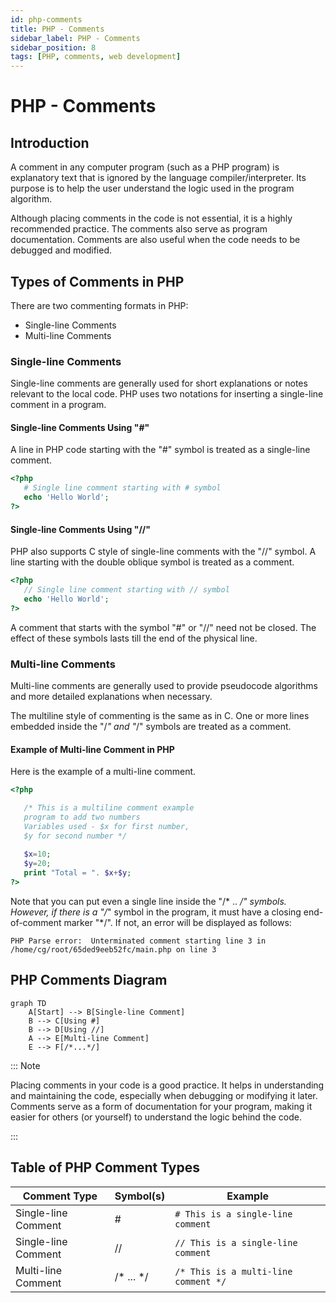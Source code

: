 ```yaml
---
id: php-comments
title: PHP - Comments
sidebar_label: PHP - Comments
sidebar_position: 8
tags: [PHP, comments, web development]
---
```


# PHP - Comments

## Introduction

A comment in any computer program (such as a PHP program) is explanatory text that is ignored by the language compiler/interpreter. Its purpose is to help the user understand the logic used in the program algorithm.

Although placing comments in the code is not essential, it is a highly recommended practice. The comments also serve as program documentation. Comments are also useful when the code needs to be debugged and modified.

## Types of Comments in PHP

There are two commenting formats in PHP:

- Single-line Comments
- Multi-line Comments

### Single-line Comments

Single-line comments are generally used for short explanations or notes relevant to the local code. PHP uses two notations for inserting a single-line comment in a program.

#### Single-line Comments Using "#"

A line in PHP code starting with the "#" symbol is treated as a single-line comment.

```php
<?php
   # Single line comment starting with # symbol
   echo 'Hello World';
?>
```

#### Single-line Comments Using "//"

PHP also supports C style of single-line comments with the "//" symbol. A line starting with the double oblique symbol is treated as a comment.

```php
<?php
   // Single line comment starting with // symbol
   echo 'Hello World';
?>
```

A comment that starts with the symbol "#" or "//" need not be closed. The effect of these symbols lasts till the end of the physical line.

### Multi-line Comments

Multi-line comments are generally used to provide pseudocode algorithms and more detailed explanations when necessary.

The multiline style of commenting is the same as in C. One or more lines embedded inside the "/*" and "*/" symbols are treated as a comment.

#### Example of Multi-line Comment in PHP

Here is the example of a multi-line comment.

```php
<?php

   /* This is a multiline comment example
   program to add two numbers
   Variables used - $x for first number, 
   $y for second number */
   
   $x=10;
   $y=20;
   print "Total = ". $x+$y;
?>
```

Note that you can put even a single line inside the "/* .. */" symbols. However, if there is a "/*" symbol in the program, it must have a closing end-of-comment marker "*/". If not, an error will be displayed as follows:

```
PHP Parse error:  Unterminated comment starting line 3 in /home/cg/root/65ded9eeb52fc/main.php on line 3
```

## PHP Comments Diagram

```mermaid
graph TD
    A[Start] --> B[Single-line Comment]
    B --> C[Using #]
    B --> D[Using //]
    A --> E[Multi-line Comment]
    E --> F[/*...*/]
```

::: Note

Placing comments in your code is a good practice. It helps in understanding and maintaining the code, especially when debugging or modifying it later. Comments serve as a form of documentation for your program, making it easier for others (or yourself) to understand the logic behind the code.

:::

## Table of PHP Comment Types

| Comment Type        | Symbol(s)    | Example                           |
|---------------------|--------------|-----------------------------------|
| Single-line Comment | #            | `# This is a single-line comment` |
| Single-line Comment | //           | `// This is a single-line comment`|
| Multi-line Comment  | /* ... */    | `/* This is a multi-line comment */`|
